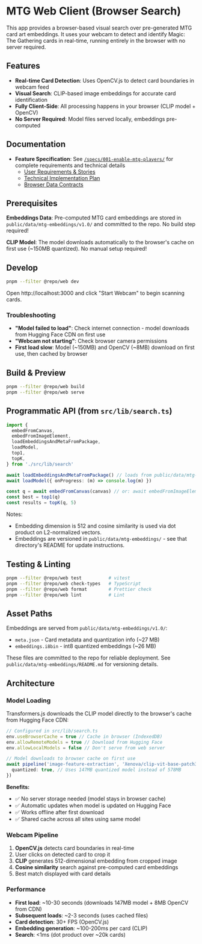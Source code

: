 # MTG Web Client (Browser Search)

This app provides a browser-based visual search over pre-generated MTG card art embeddings. It uses your webcam to detect and identify Magic: The Gathering cards in real-time, running entirely in the browser with no server required.

## Features

- **Real-time Card Detection**: Uses OpenCV.js to detect card boundaries in webcam feed
- **Visual Search**: CLIP-based image embeddings for accurate card identification
- **Fully Client-Side**: All processing happens in your browser (CLIP model + OpenCV)
- **No Server Required**: Model files served locally, embeddings pre-computed

## Documentation

- **Feature Specification**: See [`/specs/001-enable-mtg-players/`](../../specs/001-enable-mtg-players/) for complete requirements and technical details
  - [User Requirements & Stories](../../specs/001-enable-mtg-players/spec.md)
  - [Technical Implementation Plan](../../specs/001-enable-mtg-players/plan.md)
  - [Browser Data Contracts](../../specs/001-enable-mtg-players/contracts/browser-artifacts.md)

## Prerequisites

**Embeddings Data**: Pre-computed MTG card embeddings are stored in `public/data/mtg-embeddings/v1.0/` and committed to the repo. No build step required!

**CLIP Model**: The model downloads automatically to the browser's cache on first use (~150MB quantized). No manual setup required!

## Develop

```bash
pnpm --filter @repo/web dev
```

Open http://localhost:3000 and click "Start Webcam" to begin scanning cards.

### Troubleshooting

- **"Model failed to load"**: Check internet connection - model downloads from Hugging Face CDN on first use
- **"Webcam not starting"**: Check browser camera permissions
- **First load slow**: Model (~150MB) and OpenCV (~8MB) download on first use, then cached by browser

## Build & Preview

```bash
pnpm --filter @repo/web build
pnpm --filter @repo/web serve
```

## Programmatic API (from `src/lib/search.ts`)

```ts
import {
  embedFromCanvas,
  embedFromImageElement,
  loadEmbeddingsAndMetaFromPackage,
  loadModel,
  top1,
  topK,
} from './src/lib/search'

await loadEmbeddingsAndMetaFromPackage() // loads from public/data/mtg-embeddings/v1.0/
await loadModel({ onProgress: (m) => console.log(m) })

const q = await embedFromCanvas(canvas) // or: await embedFromImageElement(img)
const best = top1(q)
const results = topK(q, 5)
```

Notes:

- Embedding dimension is 512 and cosine similarity is used via dot product on L2-normalized vectors.
- Embeddings are versioned in `public/data/mtg-embeddings/` - see that directory's README for update instructions.

## Testing & Linting

```bash
pnpm --filter @repo/web test          # vitest
pnpm --filter @repo/web check-types   # TypeScript
pnpm --filter @repo/web format        # Prettier check
pnpm --filter @repo/web lint          # Lint
```

## Asset Paths

Embeddings are served from `public/data/mtg-embeddings/v1.0/`:

- `meta.json` - Card metadata and quantization info (~27 MB)
- `embeddings.i8bin` - int8 quantized embeddings (~26 MB)

These files are committed to the repo for reliable deployment. See `public/data/mtg-embeddings/README.md` for versioning details.

## Architecture

### Model Loading

Transformers.js downloads the CLIP model directly to the browser's cache from Hugging Face CDN:

```typescript
// Configured in src/lib/search.ts
env.useBrowserCache = true // Cache in browser (IndexedDB)
env.allowRemoteModels = true // Download from Hugging Face
env.allowLocalModels = false // Don't serve from web server

// Model downloads to browser cache on first use
await pipeline('image-feature-extraction', 'Xenova/clip-vit-base-patch32', {
  quantized: true, // Uses 147MB quantized model instead of 578MB
})
```

**Benefits:**

- ✅ No server storage needed (model stays in browser cache)
- ✅ Automatic updates when model is updated on Hugging Face
- ✅ Works offline after first download
- ✅ Shared cache across all sites using same model

### Webcam Pipeline

1. **OpenCV.js** detects card boundaries in real-time
2. User clicks on detected card to crop it
3. **CLIP** generates 512-dimensional embedding from cropped image
4. **Cosine similarity** search against pre-computed card embeddings
5. Best match displayed with card details

### Performance

- **First load**: ~10-30 seconds (downloads 147MB model + 8MB OpenCV from CDN)
- **Subsequent loads**: ~2-3 seconds (uses cached files)
- **Card detection**: 30+ FPS (OpenCV.js)
- **Embedding generation**: ~100-200ms per card (CLIP)
- **Search**: <1ms (dot product over ~20k cards)
